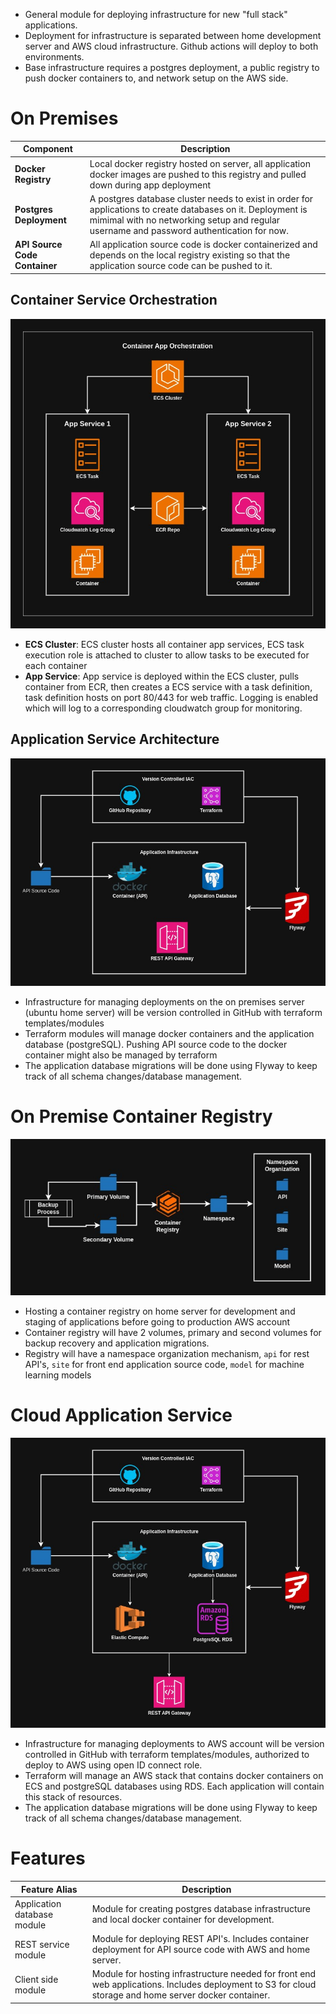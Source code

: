 * General module for deploying infrastructure for new "full stack" applications. 
* Deployment for infrastructure is separated between home development server and AWS cloud infrastructure. Github actions will deploy to both environments. 
* Base infrastructure requires a postgres deployment, a public registry to push docker containers to, and network setup on the AWS side.

# On Premises

| Component                     | Description                                                                                                                                                                                              |
| ----------------------------- | -------------------------------------------------------------------------------------------------------------------------------------------------------------------------------------------------------- |
| **Docker Registry**           | Local docker registry hosted on server, all application docker images are pushed to this registry and pulled down during app deployment                                                                  |
| **Postgres Deployment**       | A postgres database cluster needs to exist in order for applications to create databases on it. Deployment is mimimal with no networking setup and regular username and password authentication for now. |
| **API Source Code Container** | All application source code is docker containerized and depends on the local registry existing so that the application source code can be pushed to it.                                                  |

## Container Service Orchestration

![application-service-on-prem](../assets/container-app-orchestration.jpg)

* **ECS Cluster**: ECS cluster hosts all container app services, ECS task execution role is attached to cluster to allow tasks to be executed for each container
* **App Service**: App service is deployed within the ECS cluster, pulls container from ECR, then creates a ECS service with a task definition, task definition hosts on port 80/443 for web traffic. Logging is enabled which will log to a corresponding cloudwatch group for monitoring.

## Application Service Architecture

![application-service-on-prem](../assets/application-service-on-prem.jpg)

* Infrastructure for managing deployments on the on premises server (ubuntu home server) will be version controlled in GitHub with terraform templates/modules
* Terraform modules will manage docker containers and the application database (postgreSQL). Pushing API source code to the docker container might also be managed by terraform
* The application database migrations will be done using Flyway to keep track of all schema changes/database management.

# On Premise Container Registry

![container-registry-on-prem](../assets/container-registry-on-prem.jpg)

* Hosting a container registry on home server for development and staging of applications before going to production AWS account
* Container registry will have 2 volumes, primary and second volumes for backup recovery and application migrations. 
* Registry will have a namespace organization mechanism, `api` for rest API's, `site` for front end application source code, `model` for machine learning models
#  Cloud Application Service

![application-service-cloud](../assets/application-service-cloud.jpg)

* Infrastructure for managing deployments to AWS account will be version controlled in GitHub with terraform templates/modules, authorized to deploy to AWS using open ID connect role. 
* Terraform will manage an AWS stack that contains docker containers on ECS and postgreSQL databases using RDS. Each application will contain this stack of resources. 
* The application database migrations will be done using Flyway to keep track of all schema changes/database management.
# Features
| Feature Alias               | Description                                                                                                                                             |
| --------------------------- | ------------------------------------------------------------------------------------------------------------------------------------------------------- |
| Application database module | Module for creating postgres database infrastructure and local docker container for development.                                                        |
| REST service module         | Module for deploying REST API's. Includes container deployment for API source code with AWS and home server.                                            |
| Client side module          | Module for hosting infrastructure needed for front end web applications. Includes deployment to S3 for cloud storage and home server docker container.  |
